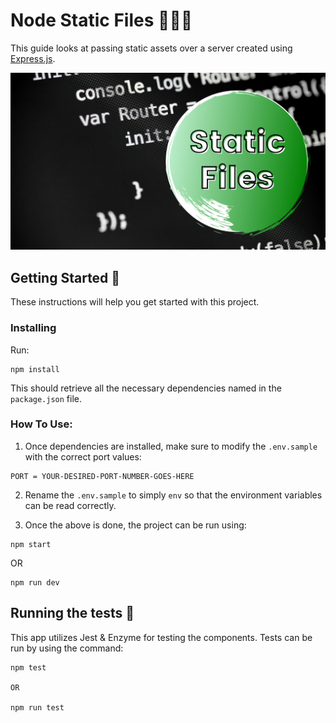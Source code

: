 # Node Static Files 🚀🚀🚀

This guide looks at passing static assets over a server created using [Express.js](https://expressjs.com/).

![static-banner](assets/static-banner.png)

## Getting Started 🏁

These instructions will help you get started with this project.

### Installing

Run:

```
npm install
```

This should retrieve all the necessary dependencies named in the `package.json` file.

### How To Use:

1. Once dependencies are installed, make sure to modify the ```.env.sample``` with the correct port values:

```
PORT = YOUR-DESIRED-PORT-NUMBER-GOES-HERE
```

2. Rename the ```.env.sample``` to simply ```env``` so that the environment variables can be read correctly.

3. Once the above is done, the project can be run using:

```
npm start
```

OR

```
npm run dev
```

## Running the tests 🧪

This app utilizes Jest & Enzyme for testing the components. Tests can be run by using the command:

```
npm test

OR

npm run test
```
